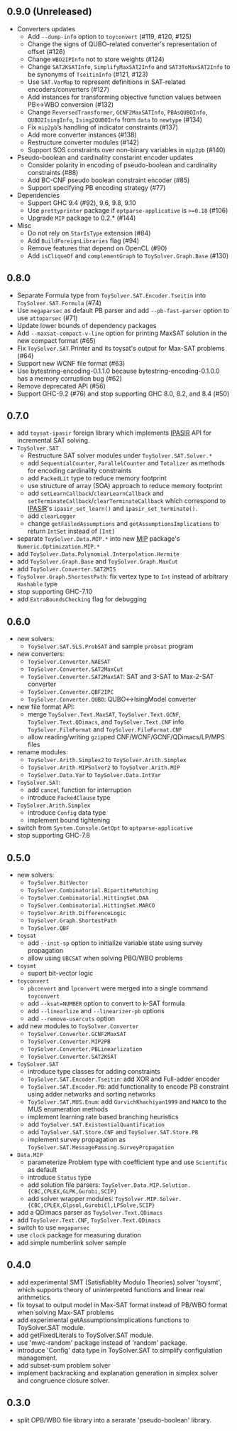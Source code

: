 0.9.0 (Unreleased)
-----

* Converters updates
  * Add `--dump-info` option to `toyconvert` (#119, #120, #125)
  * Change the signs of QUBO-related converter's representation of offset (#126)
  * Change `WBO2IPInfo` not to store weights (#124)
  * Change `SAT2KSATInfo`, `SimplifyMaxSAT2Info` and `SAT3ToMaxSAT2Info` to be synonyms of `TseitinInfo` (#121, #123)
  * Use `SAT.VarMap` to represent definitions in SAT-related encoders/converters (#127)
  * Add instances for transforming objective function values between PB↔WBO conversion (#132)
  * Change `ReversedTransformer`, `GCNF2MaxSATInfo`, `PBAsQUBOInfo`, `QUBO2IsingInfo`, `Ising2QUBOInfo` from `data` to `newtype` (#134)
  * Fix `mip2pb`’s handling of indicator constraints (#137)
  * Add more converter instances (#138)
  * Restructure converter modules (#142)
  * Support SOS constraints over non-binary variables in `mip2pb` (#140)
* Pseudo-boolean and cardinality constarint encoder updates
  * Consider polarity in encoding of pseudo-boolean and cardinality constraints (#88)
  * Add BC-CNF pseudo boolean constraint encoder (#85)
  * Support specifying PB encoding strategy (#77)
* Dependencies
  * Support GHC 9.4 (#92), 9.6, 9.8, 9.10
  * Use `prettyprinter` package if `optparse-applicative` is `>=0.18` (#106)
  * Upgrade `MIP` package to 0.2.* (#144)
* Misc
  * Do not rely on `StarIsType` extension (#84)
  * Add `BuildForeignLibraries` flag (#94)
  * Remove features that depend on OpenCL (#90)
  * Add `isCliqueOf` and `complementGraph` to `ToySolver.Graph.Base` (#130)

0.8.0
-----

* Separate Formula type from `ToySolver.SAT.Encoder.Tseitin` into `ToySolver.SAT.Formula` (#74)
* Use `megaparsec` as default PB parser and add `--pb-fast-parser` option to use `attoparsec` (#71)
* Update lower bounds of dependency packages
* Add `--maxsat-compact-v-line` option for printing MaxSAT solution in the new compact format (#65)
* Fix `ToySolver.SAT`.Printer and its toysat's output for Max-SAT problems  (#64)
* Support new WCNF file format (#63)
* Use bytestring-encoding-0.1.1.0 because bytestring-encoding-0.1.0.0 has a memory corruption bug (#62)
* Remove deprecated API (#56)
* Support GHC-9.2 (#76) and stop supporting GHC 8.0, 8.2, and 8.4 (#50)

0.7.0
-----

* add `toysat-ipasir` foreign library which implements [IPASIR](https://github.com/biotomas/ipasir) API for incremental SAT solving.
* `ToySolver.SAT`
  * Restructure SAT solver modules under `ToySolver.SAT.Solver.*`
  * add `SequentialCounter`, `ParallelCounter` and `Totalizer` as methods for encoding cardinality constraints
  * add `PackedLit` type to reduce memory footprint
  * use structure of array (SOA) approach to reduce memory footprint
  * add `setLearnCallback`/`clearLearnCallback` and `setTerminateCallback`/`clearTerminateCallback` which correspond to [IPASIR](https://github.com/biotomas/ipasir)'s `ipasir_set_learn()` and `ipasir_set_terminate()`.
  * add `clearLogger`
  * change `getFailedAssumptions` and `getAssumptionsImplications` to return `IntSet` instead of `[Int]`
* separate `ToySolver.Data.MIP.*` into new [MIP](http://hackage.haskell.org/package/MIP) package's `Numeric.Optimization.MIP.*`
* add `ToySolver.Data.Polynomial.Interpolation.Hermite`
* add `ToySolver.Graph.Base` and `ToySolver.Graph.MaxCut`
* add `ToySolver.Converter.SAT2MIS`
* `ToySolver.Graph.ShortestPath`: fix vertex type to `Int` instead of arbitrary `Hashable` type
* stop supporting GHC-7.10
* add `ExtraBoundsChecking` flag for debugging

0.6.0
-----
* new solvers:
  * `ToySolver.SAT.SLS.ProbSAT` and sample `probsat` program
* new converters:
  * `ToySolver.Converter.NAESAT`
  * `ToySolver.Converter.SAT2MaxCut`
  * `ToySolver.Converter.SAT2MaxSAT`: SAT and 3-SAT to Max-2-SAT converter
  * `ToySolver.Converter.QBF2IPC`
  * `ToySolver.Converter.QUBO`: QUBO↔IsingModel converter
* new file format API:
  * merge `ToySolver.Text.MaxSAT`, `ToySolver.Text.GCNF`, `ToySolver.Text.QDimacs`, and `ToySolver.Text.CNF`
    info `ToySolver.FileFormat` and `ToySolver.FileFormat.CNF`
  * allow reading/writing `gzip`ped CNF/WCNF/GCNF/QDimacs/LP/MPS files
* rename modules:
  * `ToySolver.Arith.Simplex2` to `ToySolver.Arith.Simplex`
  * `ToySolver.Arith.MIPSolver2` to `ToySolver.Arith.MIP`
  * `ToySolver.Data.Var` to `ToySolver.Data.IntVar`
* `ToySolver.SAT`:
  * add `cancel` function for interruption
  * introduce `PackedClause` type
* `ToySolver.Arith.Simplex`
  * introduce `Config` data type
  * implement bound tightening
* switch from `System.Console.GetOpt` to `optparse-applicative`
* stop supporting GHC-7.8

0.5.0
-----
* new solvers:
  * `ToySolver.BitVector`
  * `ToySolver.Combinatorial.BipartiteMatching`
  * `ToySolver.Combinatorial.HittingSet.DAA`
  * `ToySolver.Combinatorial.HittingSet.MARCO`
  * `ToySolver.Arith.DifferenceLogic`
  * `ToySolver.Graph.ShortestPath`
  * `ToySolver.QBF`
* `toysat`
  * add `--init-sp` option to initialize variable state using survey propagation
  * allow using `UBCSAT` when solving PBO/WBO problems
* `toysmt`
  * suport bit-vector logic
* `toyconvert`
  * `pbconvert` and `lpconvert` were merged into a single command `toyconvert`
  * add `--ksat=NUMBER` option to convert to k-SAT formula
  * add `--linearlize` and `--linearizer-pb` options
  * add `--remove-usercuts` option
* add new modules to `ToySolver.Converter`
  * `ToySolver.Converter.GCNF2MaxSAT`
  * `ToySolver.Converter.MIP2PB`
  * `ToySolver.Converter.PBLinearlization`
  * `ToySolver.Converter.SAT2KSAT`
* `ToySolver.SAT`
  * introduce type classes for adding constraints
  * `ToySolver.SAT.Encoder.Tseitin`: add XOR and Full-adder encoder
  * `ToySolver.SAT.Encoder.PB`: add functionality to encode PB constraint using adder networks and sorting networks
  * `ToySolver.SAT.MUS.Enum`: add `GurvichKhachiyan1999` and `MARCO` to the MUS enumeration methods
  * implement learning rate based branching heuristics
  * add `ToySolver.SAT.ExistentialQuantification`
  * add `ToySolver.SAT.Store.CNF` and `ToySolver.SAT.Store.PB`
  * implement survey propagation as `ToySolver.SAT.MessagePassing.SurveyPropagation`
* `Data.MIP`
  * parameterize Problem type with coefficient type and use `Scientific` as default
  * introduce `Status` type
  * add solution file parsers: `ToySolver.Data.MIP.Solution.{CBC,CPLEX,GLPK,Gurobi,SCIP}`
  * add solver wrapper modules: `ToySolver.MIP.Solver.{CBC,CPLEX,Glpsol,GurobiCl,LPSolve,SCIP}`
* add a QDimacs parser as `ToySolver.Text.QDimacs`
* add `ToySolver.Text.CNF`, `ToySolver.Text.QDimacs`
* switch to use `megaparsec`
* use `clock` package for measuring duration
* add simple numberlink solver sample

0.4.0
-----
* add experimental SMT (Satisfiablity Modulo Theories) solver 'toysmt', which supports theory of uninterpreted functions and linear real arithmetics.
* fix toysat to output model in Max-SAT format instead of PB/WBO format when solving Max-SAT problems
* add experimental getAssumptionsImplications functions to ToySolver.SAT module.
* add getFixedLiterals to ToySolver.SAT module.
* use 'mwc-random' package instead of 'random' package.
* introduce 'Config' data type in ToySolver.SAT to simplify configulation management.
* add subset-sum problem solver
* implement backracking and explanation generation in simplex solver and congruence closure solver.

0.3.0
-----
* split OPB/WBO file library into a serarate 'pseudo-boolean' library.

